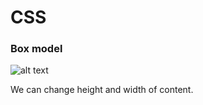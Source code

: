 # CSS

### Box model

![alt text](https://i.paste.pics/64aa8119beaf89b3827f708f2d50e3c4.png?raw=true)

We can change height and width of content.
